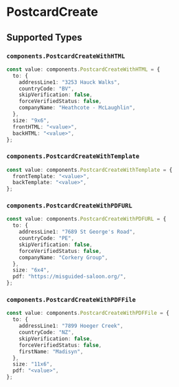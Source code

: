 # PostcardCreate


## Supported Types

### `components.PostcardCreateWithHTML`

```typescript
const value: components.PostcardCreateWithHTML = {
  to: {
    addressLine1: "3253 Hauck Walks",
    countryCode: "BV",
    skipVerification: false,
    forceVerifiedStatus: false,
    companyName: "Heathcote - McLaughlin",
  },
  size: "9x6",
  frontHTML: "<value>",
  backHTML: "<value>",
};
```

### `components.PostcardCreateWithTemplate`

```typescript
const value: components.PostcardCreateWithTemplate = {
  frontTemplate: "<value>",
  backTemplate: "<value>",
};
```

### `components.PostcardCreateWithPDFURL`

```typescript
const value: components.PostcardCreateWithPDFURL = {
  to: {
    addressLine1: "7689 St George's Road",
    countryCode: "PE",
    skipVerification: false,
    forceVerifiedStatus: false,
    companyName: "Corkery Group",
  },
  size: "6x4",
  pdf: "https://misguided-saloon.org/",
};
```

### `components.PostcardCreateWithPDFFile`

```typescript
const value: components.PostcardCreateWithPDFFile = {
  to: {
    addressLine1: "7899 Hoeger Creek",
    countryCode: "NZ",
    skipVerification: false,
    forceVerifiedStatus: false,
    firstName: "Madisyn",
  },
  size: "11x6",
  pdf: "<value>",
};
```

